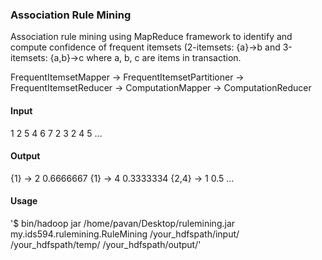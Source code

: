 ### Association Rule Mining

Association rule mining using MapReduce framework to identify and compute confidence of frequent itemsets (2-itemsets: {a}->b and 3-itemsets: {a,b}->c where a, b, c are items in transaction.

FrequentItemsetMapper -> FrequentItemsetPartitioner -> FrequentItemsetReducer -> ComputationMapper -> ComputationReducer

#### Input
1 2 5 4 6 7
2 3
2 4 5
...

#### Output
{1} -> 2        0.6666667
{1} -> 4        0.3333334
{2,4} -> 1      0.5
...

#### Usage

'$ bin/hadoop jar /home/pavan/Desktop/rulemining.jar my.ids594.rulemining.RuleMining /your_hdfspath/input/ /your_hdfspath/temp/ /your_hdfspath/output/'


